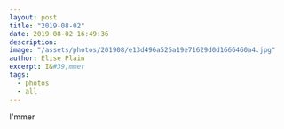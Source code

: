 ```yaml
---
layout: post
title: "2019-08-02"
date: 2019-08-02 16:49:36
description: 
image: "/assets/photos/201908/e13d496a525a19e71629d0d1666460a4.jpg"
author: Elise Plain
excerpt: I&#39;mmer
tags: 
  - photos
  - all
---
```


I&#39;mmer
<p></p>
